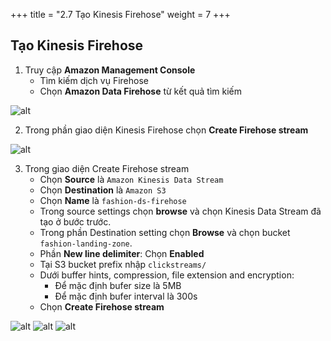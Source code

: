 +++
title = "2.7 Tạo Kinesis Firehose"
weight = 7
+++

## Tạo Kinesis Firehose
1. Truy cập **Amazon Management Console**
    - Tìm kiếm dịch vụ Firehose
    - Chọn **Amazon Data Firehose** từ kết quả tìm kiếm

![alt](/images/preparation/firehose-1.png)

2. Trong phần giao diện Kinesis Firehose chọn **Create Firehose stream**

![alt](/images/preparation/firehose-2.png)

3. Trong giao diện Create Firehose stream
    - Chọn **Source** là `Amazon Kinesis Data Stream`
    - Chọn **Destination** là `Amazon S3`
    - Chọn **Name** là `fashion-ds-firehose`
    - Trong source settings chọn **browse** và chọn Kinesis Data Stream đã tạo ở bước trước.
    - Trong phần Destination setting chọn **Browse** và chọn bucket `fashion-landing-zone`.
    - Phần **New line delimiter**: Chọn **Enabled**
    - Tại S3 bucket prefix nhập `clickstreams/` 
    - Dưới buffer hints, compression, file extension and encryption:
      - Để mặc định bufer size là 5MB
      - Để mặc định bufer interval là 300s 
    - Chọn **Create Firehose stream**

![alt](/images/preparation/firehose-3.png)
![alt](/images/preparation/firehose-4.png)
![alt](/images/preparation/firehose-5.png)


